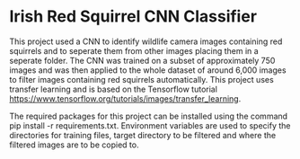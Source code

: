 # Irish Red Squirrel CNN Classifier

This project used a CNN to identify wildlife camera images containing red squirrels and to seperate them from other images placing them in a seperate folder. The CNN was trained on a subset of approximately 750 images and was then applied to the whole dataset of around 6,000 images to filter images containing red squirrels automatically. This project uses transfer learning and is based on the Tensorflow tutorial https://www.tensorflow.org/tutorials/images/transfer_learning. 

The required packages for this project can be installed using the command
pip install -r requirements.txt. Environment variables are used to specify the directories for training files, target directory to be filtered and where the filtered images are to be copied to.